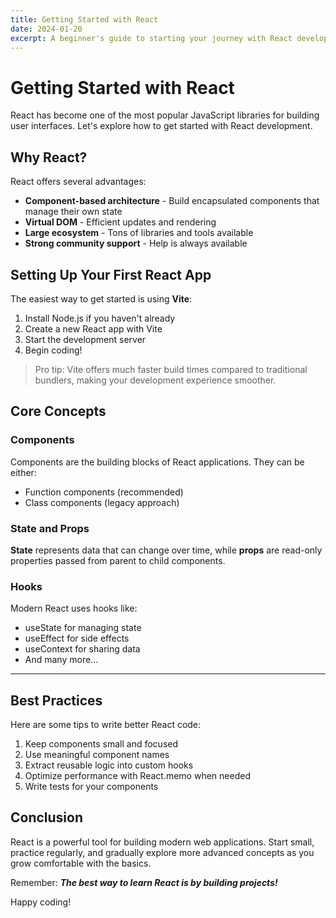 ```yaml
---
title: Getting Started with React
date: 2024-01-20
excerpt: A beginner's guide to starting your journey with React development.
---
```


# Getting Started with React

React has become one of the most popular JavaScript libraries for building user interfaces. Let's explore how to get started with React development.

## Why React?

React offers several advantages:

* **Component-based architecture** - Build encapsulated components that manage their own state
* **Virtual DOM** - Efficient updates and rendering
* **Large ecosystem** - Tons of libraries and tools available
* **Strong community support** - Help is always available

## Setting Up Your First React App

The easiest way to get started is using **Vite**:

1. Install Node.js if you haven't already
2. Create a new React app with Vite
3. Start the development server
4. Begin coding!

> Pro tip: Vite offers much faster build times compared to traditional bundlers, making your development experience smoother.

## Core Concepts

### Components

Components are the building blocks of React applications. They can be either:

- Function components (recommended)
- Class components (legacy approach)

### State and Props

**State** represents data that can change over time, while **props** are read-only properties passed from parent to child components.

### Hooks

Modern React uses hooks like:

* useState for managing state
* useEffect for side effects
* useContext for sharing data
* And many more...

---

## Best Practices

Here are some tips to write better React code:

1. Keep components small and focused
2. Use meaningful component names
3. Extract reusable logic into custom hooks
4. Optimize performance with React.memo when needed
5. Write tests for your components

## Conclusion

React is a powerful tool for building modern web applications. Start small, practice regularly, and gradually explore more advanced concepts as you grow comfortable with the basics.

Remember: ***The best way to learn React is by building projects!***

Happy coding!